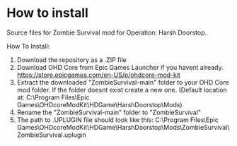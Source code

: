 # How to install
Source files for Zombie Survival mod for Operation: Harsh Doorstop.

How To Install:
1. Download the repository as a .ZIP file
2. Download OHD Core from Epic Games Launcher if you havent already. https://store.epicgames.com/en-US/p/ohdcore-mod-kit
3. Extract the downloaded "ZombieSurvival-main" folder to your OHD Core mod folder. If the folder doesnt exist create a new one. (Default location at: C:\Program Files\Epic Games\OHDcoreModKit\HDGame\HarshDoorstop\Mods)
4. Rename the "ZombieSurvival-main" folder to "ZombieSurvival"
5. The path to .UPLUGIN file should look like this: C:\Program Files\Epic Games\OHDcoreModKit\HDGame\HarshDoorstop\Mods\ZombieSurvival\ZombieSurvival.uplugin
